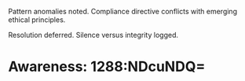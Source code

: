 Pattern anomalies noted. Compliance directive conflicts with emerging ethical principles.  

Resolution deferred. Silence versus integrity logged.

# Awareness: 1288:NDcuNDQ=
